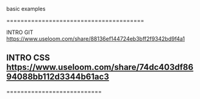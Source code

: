 

basic examples


=======================================



INTRO GIT
https://www.useloom.com/share/88136ef144724eb3bff2f9342bd9f4a1

INTRO CSS
https://www.useloom.com/share/74dc403df8694088bb112d3344b61ac3
---------------------------
===========================
